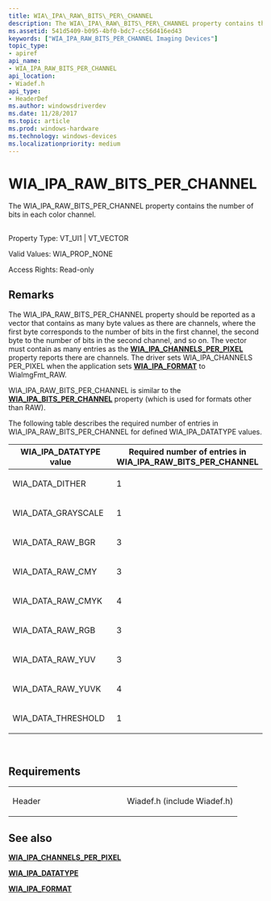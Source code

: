 ```yaml
---
title: WIA\_IPA\_RAW\_BITS\_PER\_CHANNEL
description: The WIA\_IPA\_RAW\_BITS\_PER\_CHANNEL property contains the number of bits in each color channel.
ms.assetid: 541d5409-b095-4bf0-bdc7-cc56d416ed43
keywords: ["WIA_IPA_RAW_BITS_PER_CHANNEL Imaging Devices"]
topic_type:
- apiref
api_name:
- WIA_IPA_RAW_BITS_PER_CHANNEL
api_location:
- Wiadef.h
api_type:
- HeaderDef
ms.author: windowsdriverdev
ms.date: 11/28/2017
ms.topic: article
ms.prod: windows-hardware
ms.technology: windows-devices
ms.localizationpriority: medium
---
```


# WIA\_IPA\_RAW\_BITS\_PER\_CHANNEL


The WIA\_IPA\_RAW\_BITS\_PER\_CHANNEL property contains the number of bits in each color channel.

## <span id="ddk_wia_ipa_raw_bits_per_channel_si"></span><span id="DDK_WIA_IPA_RAW_BITS_PER_CHANNEL_SI"></span>


Property Type: VT\_UI1 | VT\_VECTOR

Valid Values: WIA\_PROP\_NONE

Access Rights: Read-only

Remarks
-------

The WIA\_IPA\_RAW\_BITS\_PER\_CHANNEL property should be reported as a vector that contains as many byte values as there are channels, where the first byte corresponds to the number of bits in the first channel, the second byte to the number of bits in the second channel, and so on. The vector must contain as many entries as the [**WIA\_IPA\_CHANNELS\_PER\_PIXEL**](wia-ipa-channels-per-pixel.md) property reports there are channels. The driver sets WIA\_IPA\_CHANNELS PER\_PIXEL when the application sets [**WIA\_IPA\_FORMAT**](wia-ipa-format.md) to WiaImgFmt\_RAW.

WIA\_IPA\_RAW\_BITS\_PER\_CHANNEL is similar to the [**WIA\_IPA\_BITS\_PER\_CHANNEL**](wia-ipa-bits-per-channel.md) property (which is used for formats other than RAW).

The following table describes the required number of entries in WIA\_IPA\_RAW\_BITS\_PER\_CHANNEL for defined WIA\_IPA\_DATATYPE values.

<table>
<colgroup>
<col width="50%" />
<col width="50%" />
</colgroup>
<thead>
<tr class="header">
<th>WIA_IPA_DATATYPE value</th>
<th>Required number of entries in WIA_IPA_RAW_BITS_PER_CHANNEL</th>
</tr>
</thead>
<tbody>
<tr class="odd">
<td><p>WIA_DATA_DITHER</p></td>
<td><p>1</p></td>
</tr>
<tr class="even">
<td><p>WIA_DATA_GRAYSCALE</p></td>
<td><p>1</p></td>
</tr>
<tr class="odd">
<td><p>WIA_DATA_RAW_BGR</p></td>
<td><p>3</p></td>
</tr>
<tr class="even">
<td><p>WIA_DATA_RAW_CMY</p></td>
<td><p>3</p></td>
</tr>
<tr class="odd">
<td><p>WIA_DATA_RAW_CMYK</p></td>
<td><p>4</p></td>
</tr>
<tr class="even">
<td><p>WIA_DATA_RAW_RGB</p></td>
<td><p>3</p></td>
</tr>
<tr class="odd">
<td><p>WIA_DATA_RAW_YUV</p></td>
<td><p>3</p></td>
</tr>
<tr class="even">
<td><p>WIA_DATA_RAW_YUVK</p></td>
<td><p>4</p></td>
</tr>
<tr class="odd">
<td><p>WIA_DATA_THRESHOLD</p></td>
<td><p>1</p></td>
</tr>
</tbody>
</table>

 

Requirements
------------

<table>
<colgroup>
<col width="50%" />
<col width="50%" />
</colgroup>
<tbody>
<tr class="odd">
<td><p>Header</p></td>
<td>Wiadef.h (include Wiadef.h)</td>
</tr>
</tbody>
</table>

## See also


[**WIA\_IPA\_CHANNELS\_PER\_PIXEL**](wia-ipa-channels-per-pixel.md)

[**WIA\_IPA\_DATATYPE**](wia-ipa-datatype.md)

[**WIA\_IPA\_FORMAT**](wia-ipa-format.md)

 

 






